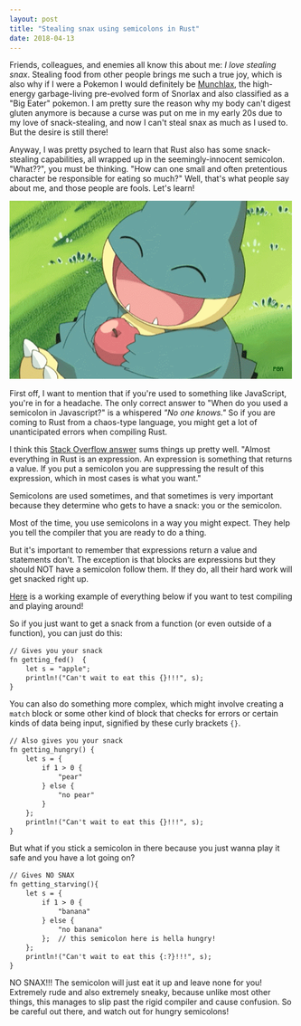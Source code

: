 ```yaml
---
layout: post
title: "Stealing snax using semicolons in Rust"
date: 2018-04-13
---
```



Friends, colleagues, and enemies all know this about me: *I love stealing snax*. Stealing food from other people brings me such a true joy, which is also why if I were a Pokemon I would definitely be [Munchlax](https://bulbapedia.bulbagarden.net/wiki/Munchlax_(Pok%C3%A9mon)), the high-energy garbage-living pre-evolved form of Snorlax and also classified as a "Big Eater" pokemon. I am pretty sure the reason why my body can't digest gluten anymore is because a curse was put on me in my early 20s due to my love of snack-stealing, and now I can't steal snax as much as I used to. But the desire is still there!

Anyway, I was pretty psyched to learn that Rust also has some snack-stealing capabilities, all wrapped up in the seemingly-innocent semicolon. "What??", you must be thinking. "How can one small and often pretentious character be responsible for eating so much?" Well, that's what people say about me, and those people are fools. Let's learn!

![](/images/snacking.gif)

First off, I want to mention that if you're used to something like JavaScript, you're in for a headache. The only correct answer to "When do you used a semicolon in Javascript?" is a whispered *"No one knows."* So if you are coming to Rust from a chaos-type language, you might get a lot of unanticipated errors when compiling Rust.

I think this [Stack Overflow answer](https://stackoverflow.com/questions/26665471/are-semicolons-optional-in-rust) sums things up pretty well. "Almost everything in Rust is an expression. An expression is something that returns a value. If you put a semicolon you are suppressing the result of this expression, which in most cases is what you want."

Semicolons are used sometimes, and that sometimes is very important because they determine who gets to have a snack: you or the semicolon.

Most of the time, you use semicolons in a way you might expect. They help you tell the compiler that you are ready to do a thing.

But it's important to remember that expressions return a value and statements don't. The exception is that blocks are expressions but they should NOT have a semicolon follow them. If they do, all their hard work will get snacked right up. 

[Here](https://play.rust-lang.org/?gist=6a9620d9f8355046b0cbeeed2a206aa7&version=stable) is a working example of everything below if you want to test compiling and playing around!

So if you just want to get a snack from a function (or even outside of a function), you can just do this:

```
// Gives you your snack
fn getting_fed()  {
    let s = "apple";
    println!("Can't wait to eat this {}!!!", s);
}
```

You can also do something more complex, which might involve creating a `match` block or some other kind of block that checks for errors or certain kinds of data being input, signified by these curly brackets `{}`.

```
// Also gives you your snack
fn getting_hungry() {
    let s = {
        if 1 > 0 {
            "pear"
        } else {
            "no pear"
        }
    };
    println!("Can't wait to eat this {}!!!", s);
}
```

But what if you stick a semicolon in there because you just wanna play it safe and you have a lot going on?
```
// Gives NO SNAX
fn getting_starving(){
    let s = {
        if 1 > 0 {
            "banana"
        } else {
            "no banana"
        };  // this semicolon here is hella hungry!  
    };
    println!("Can't wait to eat this {:?}!!!", s);
}
```

NO SNAX!!! The semicolon will just eat it up and leave none for you! Extremely rude and also extremely sneaky, because unlike most other things, this manages to slip past the rigid compiler and cause confusion. So be careful out there, and watch out for hungry semicolons!

